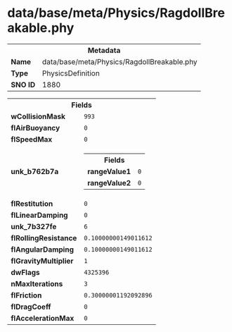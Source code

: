 <h1>data/base/meta/Physics/RagdollBreakable.phy</h1><table><tr><th colspan="100%">Metadata</th></tr><tr><td><b>Name</b></td><td>data/base/meta/Physics/RagdollBreakable.phy</td></tr><tr><td><b>Type</b></td><td>PhysicsDefinition</td></tr><tr><td><b>SNO ID</b></td><td>1880</td></tr></table>

<table><tr><th colspan="100%">Fields</th></tr><tr><td><b>wCollisionMask</b></td><td><code>993</code></td></tr><tr><td><b>flAirBuoyancy</b></td><td><code>0</code></td></tr><tr><td><b>flSpeedMax</b></td><td><code>0</code></td></tr><tr><td><b>unk_b762b7a</b></td><td><table><tr><th colspan="100%">Fields</th></tr><tr><td><b>rangeValue1</b></td><td><code>0</code></td></tr><tr><td><b>rangeValue2</b></td><td><code>0</code></td></tr></table>

</td></tr><tr><td><b>flRestitution</b></td><td><code>0</code></td></tr><tr><td><b>flLinearDamping</b></td><td><code>0</code></td></tr><tr><td><b>unk_7b327fe</b></td><td><code>6</code></td></tr><tr><td><b>flRollingResistance</b></td><td><code>0.10000000149011612</code></td></tr><tr><td><b>flAngularDamping</b></td><td><code>0.10000000149011612</code></td></tr><tr><td><b>flGravityMultiplier</b></td><td><code>1</code></td></tr><tr><td><b>dwFlags</b></td><td><code>4325396</code></td></tr><tr><td><b>nMaxIterations</b></td><td><code>3</code></td></tr><tr><td><b>flFriction</b></td><td><code>0.30000001192092896</code></td></tr><tr><td><b>flDragCoeff</b></td><td><code>0</code></td></tr><tr><td><b>flAccelerationMax</b></td><td><code>0</code></td></tr></table>

